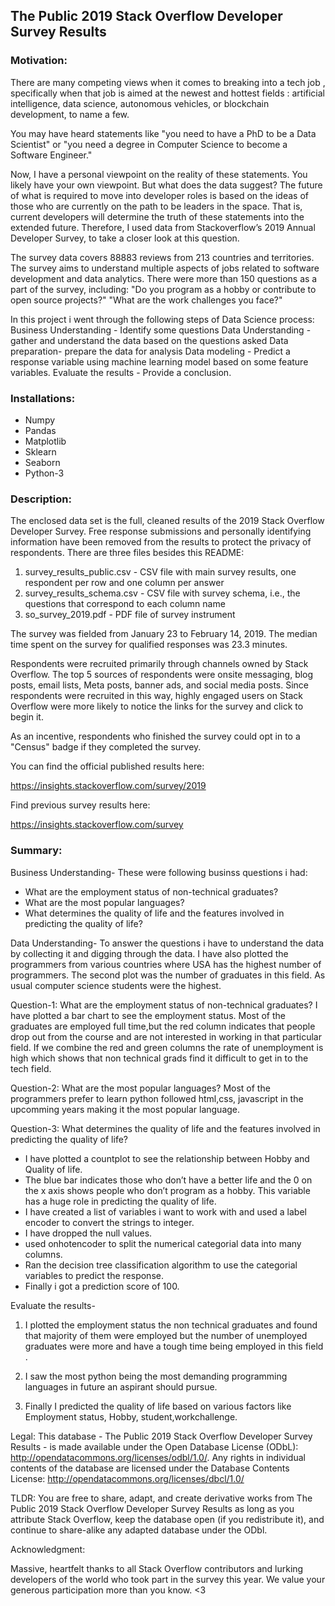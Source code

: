 ## The Public 2019 Stack Overflow Developer Survey Results

### Motivation:
There are many competing views when it comes to breaking into a tech job , specifically when that job is aimed at the newest and hottest fields : artificial intelligence, data science, autonomous vehicles, or blockchain development, to name a few.

You may have heard statements like "you need to have a PhD to be a Data Scientist" or "you need a degree in Computer Science to become a Software Engineer."

Now, I have a personal viewpoint on the reality of these statements. You likely have your own viewpoint. But what does the data suggest? The future of what is required to move into developer roles is based on the ideas of those who are currently on the path to be leaders in the space. That is, current developers will determine the truth of these statements into the extended future.
Therefore, I used data from Stackoverflow’s 2019 Annual Developer Survey, to take a closer look at this question.

The survey data covers 88883 reviews from 213 countries and territories. The survey aims to understand multiple aspects of jobs related to software development and data analytics. There were more than 150 questions as a part of the survey, including:
"Do you program as a hobby or contribute to open source projects?"
"What are the work challenges you face?"

In this project i went through the following steps of Data Science process:
Business Understanding - Identify some questions 
Data Understanding - gather and understand the data based on the questions asked 
Data preparation- prepare the data for analysis 
Data modeling - Predict a response variable using machine learning model based on some feature variables.
Evaluate the results - Provide a conclusion.

### Installations:
* Numpy
* Pandas
* Matplotlib
* Sklearn
* Seaborn
* Python-3

### Description:

The enclosed data set is the full, cleaned results of the 2019 Stack Overflow Developer Survey. Free response submissions and personally identifying information have been removed from the results to protect the privacy of respondents. There are three files besides this README:

1. survey_results_public.csv - CSV file with main survey results, one respondent per row and one column per answer
2. survey_results_schema.csv - CSV file with survey schema, i.e., the questions that correspond to each column name
3. so_survey_2019.pdf - PDF file of survey instrument

The survey was fielded from January 23 to February 14, 2019. The median time spent on the survey for qualified responses was 23.3 minutes.

Respondents were recruited primarily through channels owned by Stack Overflow. The top 5 sources of respondents were onsite messaging, blog posts, email lists, Meta posts, banner ads, and social media posts. Since respondents were recruited in this way, highly engaged users on Stack Overflow were more likely to notice the links for the survey and click to begin it.

As an incentive, respondents who finished the survey could opt in to a "Census" badge if they completed the survey.

You can find the official published results here:

https://insights.stackoverflow.com/survey/2019

Find previous survey results here:

https://insights.stackoverflow.com/survey

### Summary:
Business Understanding- These were following businss questions i had:
* What are the employment status of non-technical graduates?
* What are the most popular languages?
* What determines the quality of life and the features involved in predicting the quality of life?

Data Understanding- 
To answer the questions i have to understand the data by collecting it and digging through the data.
I have also plotted the programmers from various countries where USA has the highest number of programmers.
The second plot was the number of graduates in this field. As usual computer science students were the highest.  

Question-1:  What are the employment status of non-technical graduates?
I have plotted a bar chart to see the employment status. Most of the graduates are employed full time,but the red column indicates that people drop out from the course and are not interested in working in that particular field. If we combine the red and green columns the rate of unemployment is high which shows that non technical grads find it difficult to get in to the tech field.

Question-2: What are the most popular languages?
Most of the programmers prefer to learn python followed html,css, javascript in the upcomming years making it the most popular language.

Question-3: What determines the quality of life and the features involved in predicting the quality of life?
* I have plotted a countplot to see the relationship between Hobby and Quality of life.
* The blue bar indicates those who don’t have a better life and the 0 on the x axis shows people who don’t program as a hobby.
This variable has a huge role in predicting the quality of life.
* I have created a list of variables i want to work with and used a label encoder to convert the strings to integer.
* I have dropped the null values.
* used onhotencoder to split the numerical categorial data into many columns.
* Ran the decision tree classification algorithm to use the categorial variables to predict the response.
* Finally i got a prediction score of 100.

Evaluate the results-
1. I plotted the employment status the non technical graduates and found that majority of them were employed but the number of unemployed graduates were more and have a tough time being employed in this field .

2. I saw the most python being the most demanding programming languages in future an aspirant should pursue.

3. Finally I predicted the quality of life based on various factors like Employment status, Hobby, student,workchallenge.

Legal:
This database - The Public 2019 Stack Overflow Developer Survey Results - is made available under the Open Database License (ODbL): http://opendatacommons.org/licenses/odbl/1.0/. Any rights in individual contents of the database are licensed under the Database Contents License: http://opendatacommons.org/licenses/dbcl/1.0/

TLDR: You are free to share, adapt, and create derivative works from The Public 2019 Stack Overflow Developer Survey Results as long as you attribute Stack Overflow, keep the database open (if you redistribute it), and continue to share-alike any adapted database under the ODbl.

Acknowledgment:

Massive, heartfelt thanks to all Stack Overflow contributors and lurking developers of the world who took part in the survey this year. We value your generous participation more than you know. <3
